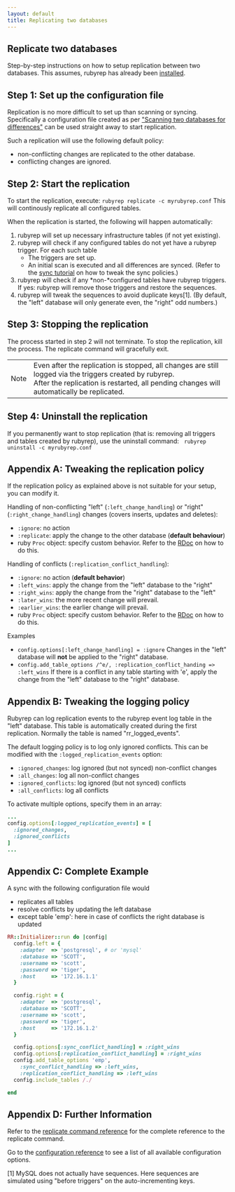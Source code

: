 ```yaml
---
layout: default
title: Replicating two databases
---
```


Replicate two databases
-----------------------

Step-by-step instructions on how to setup replication between two databases.
This assumes, rubyrep has already been [installed](installation.html).

Step 1: Set up the configuration file
-------------------------------------

Replication is no more difficult to set up than scanning or syncing.
Specifically a configuration file created as per ["Scanning two databases for differences"](scanning.html) can be used straight away to start replication.

Such a replication will use the following default policy:

-   non-conflicting changes are replicated to the other database.
-   conflicting changes are ignored.

Step 2: Start the replication
-----------------------------

To start the replication, execute: `rubyrep replicate -c myrubyrep.conf`
This will continously replicate all configured tables.

When the replication is started, the following will happen automatically:

1.  rubyrep will set up necessary infrastructure tables (if not yet existing).
2.  rubyrep will check if any configured tables do not yet have a rubyrep trigger.
    For each such table
    -   The triggers are set up.
    -   An initial scan is executed and all differences are synced.
        (Refer to the [sync tutorial](syncing.html) on how to tweak the sync policies.)
3.  rubyrep will check if any \*non-\*configured tables have rubyrep triggers.
    If yes: rubyrep will remove those triggers and restore the sequences.
4.  rubyrep will tweak the sequences to avoid duplicate keys[1].
    (By default, the "left" database will only generate even, the "right" odd numbers.)

Step 3: Stopping the replication
--------------------------------

The process started in step 2 will not terminate. To stop the replication, kill the process. The replicate command will gracefully exit.

|      |                                                                                                                                                                                                         |
|------|---------------------------------------------------------------------------------------------------------------------------------------------------------------------------------------------------------|
| Note | Even after the replication is stopped, all changes are still logged via the triggers created by rubyrep.<br/> After the replication is restarted, all pending changes will automatically be replicated. |

Step 4: Uninstall the replication
---------------------------------

If you permanently want to stop replication (that is: removing all triggers and tables created by rubyrep), use the uninstall command:
  `rubyrep uninstall -c myrubyrep.conf`

Appendix A: Tweaking the replication policy
-------------------------------------------

If the replication policy as explained above is not suitable for your setup, you can modify it.

Handling of non-conflicting "left" (`:left_change_handling`) or "right" (`:right_change_handling`) changes (covers inserts, updates and deletes):

-   `:ignore`: no action
-   `:replicate`: apply the change to the other database (**default behaviour**)
-   ruby `Proc` object: specify custom behavior. Refer to the [RDoc](http://rubyrep.rubyforge.org/classes/RR/Replicators/TwoWayReplicator.html) on how to do this.

Handling of conflicts (`:replication_conflict_handling`):

-   `:ignore`: no action (**default behavior**)
-   `:left_wins`: apply the change from the "left" database to the "right"
-   `:right_wins`: apply the change from the "right" database to the "left"
-   `:later_wins`: the more recent change will prevail.
-   `:earlier_wins`: the earlier change will prevail.
-   ruby `Proc` object: specify custom behavior. Refer to the [RDoc](http://rubyrep.rubyforge.org/classes/RR/Replicators/TwoWayReplicator.html) on how to do this.

Examples

-   `config.options[:left_change_handling] = :ignore`
    Changes in the "left" database will **not** be applied to the "right" database.
-   `config.add_table_options /^e/, :replication_conflict_handing => :left_wins`
    If there is a conflict in any table starting with 'e', apply the change from the "left" database to the "right" database.

Appendix B: Tweaking the logging policy
---------------------------------------

Rubyrep can log replication events to the rubyrep event log table in the "left" database.
This table is automatically created during the first replication. Normally the table is named "rr\_logged\_events".

The default logging policy is to log only ignored conflicts. This can be modified with the `:logged_replication_events` option:

-   `:ignored_changes`: log ignored (but not synced) non-conflict changes
-   `:all_changes`: log all non-conflict changes
-   `:ignored_conflicts`: log ignored (but not synced) conflicts
-   `:all_conflicts`: log all conflicts

To activate multiple options, specify them in an array:

```ruby
...
config.options[:logged_replication_events] = [
  :ignored_changes, 
  :ignored_conflicts
]
...
```

Appendix C: Complete Example
----------------------------

A sync with the following configuration file would

-   replicates all tables
-   resolve conflicts by updating the left database
-   except table 'emp': here in case of conflicts the right database is updated

<!-- -->

```ruby
RR::Initializer::run do |config|
  config.left = {
    :adapter  => 'postgresql', # or 'mysql'
    :database => 'SCOTT',
    :username => 'scott',
    :password => 'tiger',
    :host     => '172.16.1.1'
  }

  config.right = {
    :adapter  => 'postgresql',
    :database => 'SCOTT',
    :username => 'scott',
    :password => 'tiger',
    :host     => '172.16.1.2'
  }

  config.options[:sync_conflict_handling] = :right_wins
  config.options[:replication_conflict_handling] = :right_wins
  config.add_table_options 'emp', 
    :sync_conflict_handling => :left_wins,
    :replication_conflict_handling => :left_wins
  config.include_tables /./

end
```

Appendix D: Further Information
-------------------------------

Refer to the [replicate command reference](replicate_command.html) for the complete reference to the replicate command.

Go to the [configuration reference](configuration.html) to see a list of all available configuration options.

[1] MySQL does not actually have sequences. Here sequences are simulated using "before triggers" on the auto-incrementing keys.
